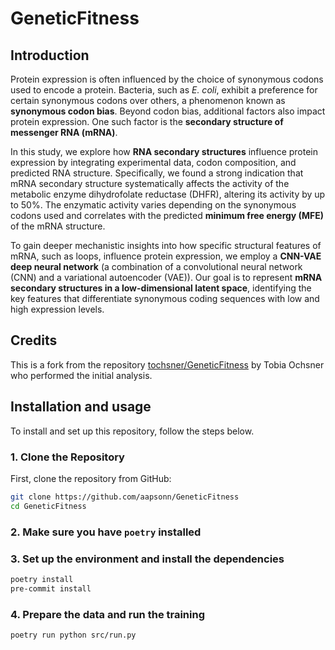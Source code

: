 # GeneticFitness
## Introduction

Protein expression is often influenced by the choice of synonymous codons used to encode a protein. Bacteria, such as _E. coli_, exhibit a preference for certain synonymous codons over others, a phenomenon known as **synonymous codon bias**. Beyond codon bias, additional factors also impact protein expression. One such factor is the **secondary structure of messenger RNA (mRNA)**.

In this study, we explore how **RNA secondary structures** influence protein expression by integrating experimental data, codon composition, and predicted RNA structure. Specifically, we found a strong indication that mRNA secondary structure systematically affects the activity of the metabolic enzyme dihydrofolate reductase (DHFR), altering its activity by up to 50%. The enzymatic activity varies depending on the synonymous codons used and correlates with the predicted **minimum free energy (MFE)** of the mRNA structure.

To gain deeper mechanistic insights into how specific structural features of mRNA, such as loops, influence protein expression, we employ a **CNN-VAE deep neural network** (a combination of a convolutional neural network (CNN) and a variational autoencoder (VAE)). Our goal is to represent **mRNA secondary structures in a low-dimensional latent space**, identifying the key features that differentiate synonymous coding sequences with low and high expression levels.

## Credits

This is a fork from the repository [tochsner/GeneticFitness](https://github.com/tochsner/GeneticFitness) by Tobia Ochsner who performed the initial analysis.

## Installation and usage

To install and set up this repository, follow the steps below.

### 1. Clone the Repository
First, clone the repository from GitHub:
```sh
git clone https://github.com/aapsonn/GeneticFitness
cd GeneticFitness
```

### 2. Make sure you have `poetry` installed

### 3. Set up the environment and install the dependencies

```sh
poetry install
pre-commit install

```

### 4. Prepare the data and run the training

```sh
poetry run python src/run.py

```

